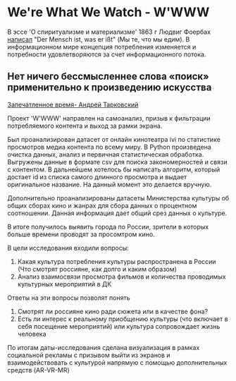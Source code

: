 # We're What We Watch - W'WWW

В эссе 'О спиритуализме и материализме' 1863 г Людвиг Фоербах [написал](https://www.phrases.org.uk/meanings/you-are-what-you-eat.html) "Der Mensch ist, was er ißt" (Мы те, что мы едим). В информационном мире концепция потребления изменяется и потребности удовлетворяются за счет информационного потока.


## Нет ничего бессмысленнее слова «поиск» применительно к произведению искусства 
[Запечатленное время- Андрей Тарковский](https://www.livelib.ru/work/1000480594-zapechatlennoe-vremya-andrej-tarkovskij)

Проект 'W'WWW' направлен на самоанализ, призыв к фильтрации потребляемого контента и выход за рамки экрана. 

Был проанализирован датасет от онлайн кинотеатра ivi по статиcтике просмотров медиа контента по всему миру. 
В Python произведена очистка данных, анализ и первичная статистическая обработка. Выгружены данные в формате csv для поиска закономерностей и связи с контентом. В дальнейшем хотелось бы написать алгоритм, который достает id из списка самого длинного просмотра и выдает оригинальное название. На данный момент это делается вручную.  

Дополнительно проанализированы датасеты Министерства культуры об общих сборах кино и жанрах для сбора данных о процентном соотношении. Данная информация дает общий срез данных о культуре. 

В итоге получилось выявить города по России, зрители в которых больше времени проводят за просомтром кино. 

В цели исследования входили вопросы: 
1) Какая культура потребления культуры распространена в России (Что смотрят россияне, как долго и каким образом) 
2) Анализ взаимосвязи просмотра фильмов и количества проводимых культурных мероприятий в ДК

Ответы на эти вопросы позволят понять
1) Смотрят ли россияне кино ради сюжета или в качестве фона? 
2) Есть ли интерес к реальному приобщению культуры (что включает в себя посещение мероприятий) или культура сопровождает жизнь человека

По итогам даты-исследования сделана визуализация в рамках социальной рекламы с призывом выйти из экранов и взаимодействовать с культурой напрямую с помощью дополнительных средств (AR-VR-MR)
